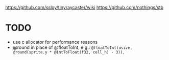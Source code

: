 https://github.com/ssloy/tinyraycaster/wiki
https://github.com/nothings/stb

# TODO

- use c allocator for performance reasons
- @round in place of @floatToInt,
  e.g.: `@floatToInt(usize, @round(sprite.y * @intToFloat(f32, cell_h) - 3)),`
